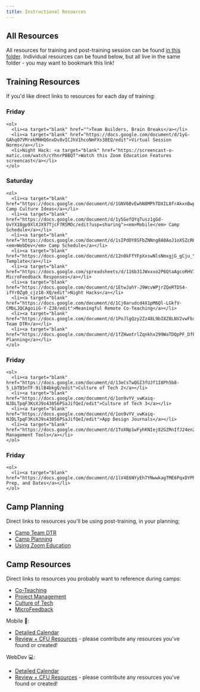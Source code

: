 ```yaml
---
title: Instructional Resources
---
```


## All Resources

All resources for training and post-training session can be found [in this folder](https://drive.google.com/open?id=14FhQkS3onwn_rBpSuruypXJ8a5k2RFpB). Individual resources can be found below, but all live in the same folder - you may want to bookmark this link!

## Training Resources

If you'd like direct links to resources for each day of training:

<article class="solo-day-card">
  <h3 class="solo-day-label solo-day-click">Friday</h3>
  <div class="solo-day-toggle">

    <ol>
      <li><a target="blank" href="">Team Builders, Brain Breaks</a></li>
      <li><a target="blank" href="https://docs.google.com/document/d/1yG-GAhq07VMrekMHHQ6nxDv8vICJhV1hcoNmFXs38EQ/edit">Virtual Session Norms</a></li>
      <li>Night Hack: <a target="blank" href="https://screencast-o-matic.com/watch/cYhnrPBBQT">Watch this Zoom Education Features screencast</a></li>
    </ol>

  </div>
</article>

<article class="solo-day-card">
  <h3 class="solo-day-label solo-day-click">Saturday</h3>
  <div class="solo-day-toggle">

    <ol>
      <li><a target="blank" href="https://docs.google.com/document/d/1GNV6BvEwhN8MPhTDXIL8frAkxnBwpEKIXt8Zfc9Du_w/edit">Virtual Camp Culture Ideas</a></li>
      <li><a target="blank" href="https://docs.google.com/document/d/1y5GefQYqTusz1gGd-UvYX18gp9XlXJX97TjcF7RSMOc/edit?usp=sharing"><em>Mobile</em> Camp Schedule</a></li>
      <li><a target="blank" href="https://docs.google.com/document/d/1sIPdOY8SFbZNNng8A0AoJ1oXSZcRKNwNfq8qVy2scx4/edit"><em>WebDev</em> Camp Schedule</a></li>
      <li><a target="blank" href="https://docs.google.com/document/d/12n0kFfYFpXxswNlsNmxgjG_gCju_YaVBtqSHsYjF1ag/edit">MicroFeedback Template</a></li>
      <li><a target="blank" href="https://docs.google.com/spreadsheets/d/116b31JWxxxo2P6QtaAgcoRHVIyCfpvBQnsDcgbwYUAM/edit#gid=858406607">2019 MicroFeedback Responses</a></li>
      <li><a target="blank" href="https://docs.google.com/document/d/1EtwJahY-J9WcvWPjrZQeRTDS4-ifYr0Zg0_cjz18-XQ/edit">Night Hacks</a></li>
      <li><a target="blank" href="https://docs.google.com/document/d/1Cj0arudcd4X1pM6Ql-LGkfV-CMbLJQCAgoiiG-Y-ZJ8/edit">Meaningful Remote Co-Teaching</a></li>
      <li><a target="blank" href="https://docs.google.com/document/d/1PoJlgQzy2Zz48L9bI8Z8LNV2vwFbxsFj6bEmBXW5y5E/edit">Camp Team DTR</a></li>
      <li><a target="blank" href="https://docs.google.com/document/d/1fZHwotrlZqnkhx299WaTDQpPF_DfEOqyX2pz9wA7So8/edit">Camp Planning</a></li>
    </ol>

  </div>
</article>

<article class="solo-day-card">
  <h3 class="solo-day-label solo-day-click">Friday</h3>
  <div class="solo-day-toggle">

    <ol>
      <li><a target="blank" href="https://docs.google.com/document/d/13eCsTwQGI3fUJf1I8Ph5b8-5_LbTB5nTF-9ilB4bkgQ/edit">Culture of Tech 2</a></li>
      <li><a target="blank" href="https://docs.google.com/document/d/1on9vYV_vwKaiq-NJDLTpqF3KsXJ9s43056PSaJifQeI/edit">Culture of Tech 3</a></li>
      <li><a target="blank" href="https://docs.google.com/document/d/1on9vYV_vwKaiq-NJDLTpqF3KsXJ9s43056PSaJifQeI/edit">App Design Journals</a></li>
      <li><a target="blank" href="https://docs.google.com/document/d/1ToXNp1wFyhKNIej82GZRnIfJ24en2stwdGGKTJY1BG0/edit">Project Management Tools</a></li>
    </ol>

  </div>
</article>

<article class="solo-day-card">
  <h3 class="solo-day-label solo-day-click">Friday</h3>
  <div class="solo-day-toggle">

    <ol>
      <li><a target="blank" href="https://docs.google.com/document/d/1lV4E6NYyEh7YNwwkagTME6PqxDYPRSIERT1SAXo3p_g/edit">Events, Prep, and Dates</a></li>
    </ol>

  </div>
</article>

## Camp Planning

Direct links to resources you'll be using post-training, in your planning;

- [Camp Team DTR](https://docs.google.com/document/d/1PoJlgQzy2Zz48L9bI8Z8LNV2vwFbxsFj6bEmBXW5y5E/edit)
- [Camp Planning](https://docs.google.com/document/d/1fZHwotrlZqnkhx299WaTDQpPF_DfEOqyX2pz9wA7So8/edit)
- [Using Zoom Education](https://screencast-o-matic.com/watch/cYhnrPBBQT)

## Camp Resources

Direct links to resources you probably want to reference during camps:

- [Co-Teaching](https://docs.google.com/document/d/1Cj0arudcd4X1pM6Ql-LGkfV-CMbLJQCAgoiiG-Y-ZJ8/edit)
- [Project Management](https://docs.google.com/document/d/1ToXNp1wFyhKNIej82GZRnIfJ24en2stwdGGKTJY1BG0/edit)
- [Culture of Tech]()
- [MicroFeedback](https://docs.google.com/document/d/12n0kFfYFpXxswNlsNmxgjG_gCju_YaVBtqSHsYjF1ag/edit)

Mobile 📱:
- [Detailed Calendar](https://docs.google.com/document/d/1y5GefQYqTusz1gGd-UvYX18gp9XlXJX97TjcF7RSMOc/edit?usp=sharing)
- [Review + CFU Resources](https://drive.google.com/drive/folders/1zfsNlNjueWpMJGTZrv5RxcL0VT_perg1) - please contribute any resources you've found or created!

WebDev 💻:
- [Detailed Calendar](https://docs.google.com/document/d/1sIPdOY8SFbZNNng8A0AoJ1oXSZcRKNwNfq8qVy2scx4/edit)
- [Review + CFU Resources](https://drive.google.com/drive/folders/1QvTx3ugBVKq9Y0_QFlBUQ2Oqd3GiA_zP) - please contribute any resources you've found or created!
